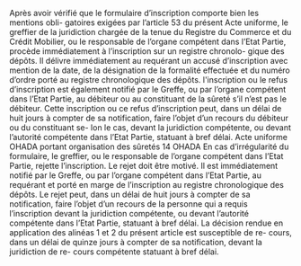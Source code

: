 Après avoir vérifié que le formulaire d’inscription comporte bien les mentions obli-
gatoires exigées par l’article 53 du présent Acte uniforme, le greffier de la juridiction chargée
de la tenue du Registre du Commerce et du Crédit Mobilier, ou le responsable de l’organe
compétent dans l’Etat Partie, procède immédiatement à l’inscription sur un registre chronolo-
gique des dépôts. Il délivre immédiatement au requérant un accusé d’inscription avec mention
de la date, de la désignation de la formalité effectuée et du numéro d’ordre porté au registre
chronologique des dépôts. l'inscription ou le refus d’inscription est également notifié par le
Greffe, ou par l’organe compétent dans l’Etat Partie, au débiteur ou au constituant de la sûreté
s’il n’est pas le débiteur. Cette inscription ou ce refus d’inscription peut, dans un délai de huit
jours à compter de sa notification, faire l’objet d’un recours du débiteur ou du constituant se-
lon le cas, devant la juridiction compétente, ou devant l’autorité compétente dans l’Etat Partie,
statuant à bref délai.
Acte uniforme OHADA portant organisation des sûretés
14
OHADA
En cas d’irrégularité du formulaire, le greffier, ou le responsable de l’organe
compétent dans l’Etat Partie, rejette l’inscription. Le rejet doit être motivé.
Il est immédiatement notifié par le Greffe, ou par l’organe compétent dans
l’Etat Partie, au requérant et porté en marge de l’inscription au registre
chronologique des dépôts. Le rejet peut, dans un délai de huit jours à compter
de sa notification, faire l’objet d’un recours de la personne qui a requis
l’inscription devant la juridiction compétente, ou devant l’autorité compétente
dans l’Etat Partie, statuant à bref délai.
La décision rendue en application des alinéas 1 et 2 du présent article est
susceptible de re- cours, dans un délai de quinze jours à compter de sa
notification, devant la juridiction de re- cours compétente statuant à bref
délai.